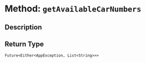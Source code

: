 # Method: `getAvailableCarNumbers`

## Description



## Return Type
`Future<Either<AppException, List<String>>>`

